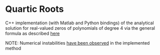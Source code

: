 # Quartic Roots

C++ implementation (with Matlab and Python bindings) of the analytical solution for real-valued zeros of polynomials of degree 4 via the general formula as described [here](https://en.wikipedia.org/wiki/Quartic_function)

NOTE: Numerical instabilities [have been observed](https://github.com/alexandersagel/quartic_roots/issues/1) in the implemented method
